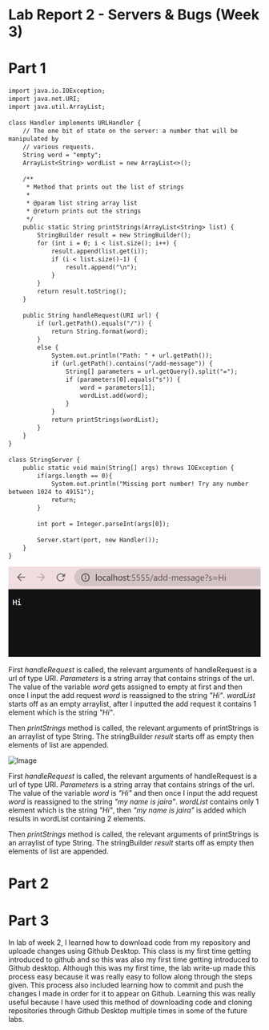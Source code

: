 # **Lab Report 2 - Servers & Bugs (Week 3)**

# **Part 1**
```
import java.io.IOException;
import java.net.URI;
import java.util.ArrayList;

class Handler implements URLHandler {
    // The one bit of state on the server: a number that will be manipulated by
    // various requests.
    String word = "empty";
    ArrayList<String> wordList = new ArrayList<>();

    /**
     * Method that prints out the list of strings
     * 
     * @param list string array list
     * @return prints out the strings
     */
    public static String printStrings(ArrayList<String> list) {
        StringBuilder result = new StringBuilder();
        for (int i = 0; i < list.size(); i++) {
            result.append(list.get(i));
            if (i < list.size()-1) {
                result.append("\n");
            }
        }
        return result.toString();
    }

    public String handleRequest(URI url) {
        if (url.getPath().equals("/")) {
            return String.format(word);
        }
        else {
            System.out.println("Path: " + url.getPath());
            if (url.getPath().contains("/add-message")) {
                String[] parameters = url.getQuery().split("=");
                if (parameters[0].equals("s")) {
                    word = parameters[1];
                    wordList.add(word);
                }
            }
            return printStrings(wordList);
        }
    }
}

class StringServer {
    public static void main(String[] args) throws IOException {
        if(args.length == 0){
            System.out.println("Missing port number! Try any number between 1024 to 49151");
            return;
        }

        int port = Integer.parseInt(args[0]);

        Server.start(port, new Handler());
    }
}
```
![Image](https://github.com/jcaylao/LabReport2/blob/main/Screenshot%202023-02-05%20140628.png?raw=true)

First *handleRequest* is called, the relevant arguments of handleRequest is a url of type URI. *Parameters* is a string array that contains strings of the url. The value of the variable *word* gets assigned to empty at first and then once I input the add request *word* is reassigned to the string *"Hi"*. *wordList* starts off as an empty arraylist, after I inputted the add request it contains 1 element which is the string *"Hi"*.

Then *printStrings* method is called, the relevant arguments of printStrings is an arraylist of type String. The stringBuilder *result* starts off as empty then elements of list are appended.

![Image](https://user-images.githubusercontent.com/122569462/216848724-2effe37c-ae58-46a6-ad49-aa7fb1ecab5d.png)

First *handleRequest* is called, the relevant arguments of handleRequest is a url of type URI. *Parameters* is a string array that contains strings of the url. The value of the variable *word* is *"Hi"* and then once I input the add request *word* is reassigned to the string *"my name is jaira"*. *wordList* contains only 1 element which is the string *"Hi"*, then *"my name is jaira"* is added which results in wordList containing 2 elements.

Then *printStrings* method is called, the relevant arguments of printStrings is an arraylist of type String. The stringBuilder *result* starts off as empty then elements of list are appended.

# **Part 2**

# **Part 3**

In lab of week 2, I learned how to download code from my repository and uploade changes using Github Desktop. This class is my first time getting introduced to github and so this was also my first time getting introduced to Github desktop. Although this was my first time, the lab write-up made this process easy because it was really easy to follow along through the steps given. This process also included learning how to commit and push the changes I made in order for it to appear on Github. Learning this was really useful because I have used this method of downloading code and cloning repositories through Github Desktop multiple times in some of the future labs. 

